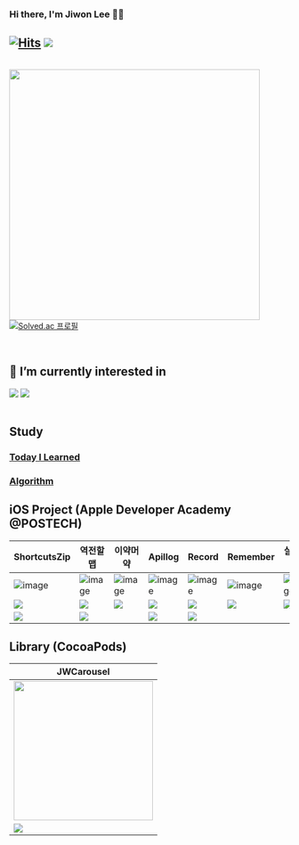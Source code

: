 
<div align="left">

### Hi there, I'm Jiwon Lee 🖐🏻

[![Hits](https://hits.seeyoufarm.com/api/count/incr/badge.svg?url=https%3A%2F%2Fgithub.com%2FJIWON1923&count_bg=%238A8C89&title_bg=%234D4D4D&icon=github.svg&icon_color=%23FFFFFF&title=hits&edge_flat=false)](https://hits.seeyoufarm.com) 
<a href="https://zest1923.tistory.com"><img src="https://img.shields.io/badge/Tistory-000000?style=flat-square&logo=tistory&logoColor=white"/></a> 
  <br>
---

  <br>

<img align = "left" src = "https://github-readme-stats.vercel.app/api?username=JIWON1923&show_icons=true&theme=dark" width = 450/>

  
[![Solved.ac
프로필](http://mazassumnida.wtf/api/generate_badge?boj=zest1923)](https://solved.ac/zest1923)

</div>
<br>

## 🌱 I’m currently interested in
<img src="https://img.shields.io/badge/iOS-000000?style=for-the-badge&logo=apple&logoColor=white"/> <img src="https://img.shields.io/badge/Swift-F05138?style=for-the-badge&logo=swift&logoColor=white"/>
<br><br>
  
  <!--
### 🐣 Once I've used
<img src="https://img.shields.io/badge/Python-3776AB?style=flat-square&logo=Python&logoColor=white"/>
<img src="https://img.shields.io/badge/Java-2C2255?style=flat-square"/>
<img src="https://img.shields.io/badge/C-A8B9CC?style=flat-square&logo=C&logoColor=white"/>
<img src="https://img.shields.io/badge/C++-00599C?style=flat-square&logo=Cplusplus&logoColor=white"/>
<img src="https://img.shields.io/badge/c%23-239120?style=flat-square&logo=c-sharp&logoColor=white"/>
<img src="https://img.shields.io/badge/javascript-F7DF1E?style=flat-square&logo=javascript&logoColor=white"/>
<br>
<img src="https://img.shields.io/badge/mySQL-4479A1?style=flat-square&logo=mySQL&logoColor=white"/>
<img src="https://img.shields.io/badge/oracle-F80000?style=flat-square&logo=oracle&logoColor=white"/>
<img src="https://img.shields.io/badge/firebase-FFCA28?style=flat-square&logo=firebase&logoColor=white"/>
</div>
-->
 
 ## Study
### [Today I Learned](https://sois-organization.gitbook.io/today-i-learned/)
### [Algorithm](https://sois-organization.gitbook.io/algorithm/)
 
 
 
 
## iOS Project (Apple Developer Academy @POSTECH)

  |ShortcutsZip|역전할맵|이약머약|Apillog|Record|Remember|살까말까|
  |---|---|---|---|---|---|---|
  |![image](https://user-images.githubusercontent.com/68676844/212475258-cf95bf91-6ba0-46a1-8304-f59f710b6b8b.png)|![image](https://user-images.githubusercontent.com/68676844/212475396-5f035a3b-7845-408b-904c-0e2bf1cf4cb3.png)|![image](https://user-images.githubusercontent.com/68676844/212475273-8935a7e8-28cb-4563-879e-0d592841e1a4.png)|![image](https://user-images.githubusercontent.com/68676844/212475285-e4842587-0056-4610-a4c1-a32578750828.png)|![image](https://user-images.githubusercontent.com/68676844/212475382-f14e9cbe-e039-45f6-a98f-1364b8d51549.png)|![image](https://user-images.githubusercontent.com/68676844/212475298-3fb92a57-47c3-4714-884a-72a142c1de1a.png)|![image](https://user-images.githubusercontent.com/68676844/212475306-eb5d44bb-928f-4272-9619-62d6d33f8434.png)|
  |<a href="https://github.com/DeveloperAcademy-POSTECH/MacC-Team-HappyAnding"><img src="https://img.shields.io/badge/Github-181717?style=flat-square&logo=Github&logoColor=white"/></a>|<a href="https://github.com/Gwamegis/Halmap"><img src="https://img.shields.io/badge/Github-181717?style=flat-square&logo=github&logoColor=white"/></a>|<a href="https://github.com/JIWON1923/DetectMedicine"><img src="https://img.shields.io/badge/Github-181717?style=flat-square&logo=Github&logoColor=white"/></a>|<a href="https://github.com/DeveloperAcademy-POSTECH/MC3-Team2-APillog"><img src="https://img.shields.io/badge/Github-181717?style=flat-square&logo=Github&logoColor=white"/></a>|<a href="https://github.com/DeveloperAcademy-POSTECH/MC2-Team7-Larasy"><img src="https://img.shields.io/badge/Github-181717?style=flat-square&logo=Github&logoColor=white"/></a>|<a href="https://github.com/JIWON1923/Remember"><img src="https://img.shields.io/badge/Github-181717?style=flat-square&logo=Github&logoColor=white"/></a>|<a href="https://github.com/DeveloperAcademy-POSTECH/FinishLine-Buy-or-not"><img src="https://img.shields.io/badge/Github-181717?style=flat-square&logo=Github&logoColor=white"/></a>|
  |<a href="https://apps.apple.com/kr/app/shortcutszip/id6444001181"><img src="https://img.shields.io/badge/App Store-0D96F6?style=flat-square&logo=appstore&logoColor=white"/></a>|<a href="https://apps.apple.com/kr/app/%EC%97%AD%EC%A0%84%ED%95%A0%EB%A7%B5/id6444238142"><img src="https://img.shields.io/badge/App Store-0D96F6?style=flat-square&logo=appstore&logoColor=white"/></a>||<a href="https://apps.apple.com/kr/app/apillog/id1636467512"><img src="https://img.shields.io/badge/App Store-0D96F6?style=flat-square&logo=appstore&logoColor=white"/></a>|<a href="https://apps.apple.com/kr/app/record-%EC%9D%8C%EC%95%85%EC%9C%BC%EB%A1%9C-%EA%B8%B0%EB%A1%9D%ED%95%98%EB%8A%94-%EC%9D%BC%EA%B8%B0/id6443635917"><img src="https://img.shields.io/badge/App Store-0D96F6?style=flat-square&logo=appstore&logoColor=white"/></a>||


## Library (CocoaPods)
|JWCarousel|
|---|
|<img src = "https://user-images.githubusercontent.com/68676844/226136078-7935d10a-c0fe-4a5d-b774-fb60fbf64fc7.gif" width = 250>|
|<a href="https://github.com/JIWON1923/JWCarousel"><img src="https://img.shields.io/badge/Github-181717?style=for-the-badge&logo=Github&logoColor=white"/></a>|
